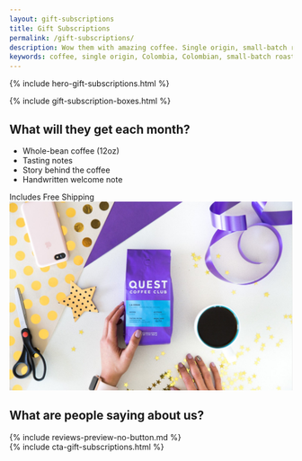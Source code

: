 ```yaml
---
layout: gift-subscriptions
title: Gift Subscriptions
permalink: /gift-subscriptions/
description: Wow them with amazing coffee. Single origin, small-batch roasted, Colombia coffee available in 3, 6 or 12 month plans.
keywords: coffee, single origin, Colombia, Colombian, small-batch roasted, gift, gift subscriptions, presents
---
```


{% include hero-gift-subscriptions.html %}
<div class="spacer-60"></div>
{% include gift-subscription-boxes.html %}
<div class="spacer-120"></div>
<div class="outer">
    <div class="inner">
        <div class="expand">
            <div class="third">
                <h2>What will they get each month?</h2>
                <ul class="checklist">
                    <li>Whole-bean coffee (12oz)</li>
                    <li>Tasting notes</li>
                    <li>Story behind the coffee</li>
                    <li>Handwritten welcome note</li>
                </ul>
                <span class="highlight-bubble">Includes Free Shipping</span>
            </div>
            <div class="two-thirds image-right">
                <img src="/assets/images/what-will-they-get-gift-subscriptions@2x.jpg" />
            </div>
        </div>
    </div>
</div>
<div class="spacer-120"></div>
<div class="outer">
    <div class="inner">
        <h2>What are people saying about us?</h2>
        {% include reviews-preview-no-button.md %}
    </div> 
</div> 
<div class="spacer-60"></div>
{% include cta-gift-subscriptions.html %}
